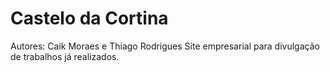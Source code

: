 # Castelo da Cortina
Autores: 
Caik Moraes e Thiago Rodrigues
Site empresarial para divulgação de trabalhos já realizados.
